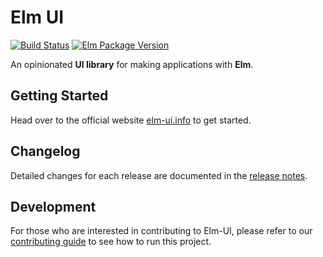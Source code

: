 # Elm UI
[![Build Status](https://travis-ci.org/gdotdesign/elm-ui.svg?branch=master)](https://travis-ci.org/gdotdesign/elm-ui)
[![Elm Package Version](https://img.shields.io/badge/elm%20package-1.0.0-brightgreen.svg)](http://elm-ui.info/reference/ui)

An opinionated **UI library** for making applications with **Elm**.

## Getting Started
Head over to the official website [elm-ui.info](http://elm-ui.info/documentation/getting-started/setup) to get started.

## Changelog
Detailed changes for each release are documented in the [release notes](https://github.com/gdotdesign/elm-ui/releases).

## Development
For those who are interested in contributing to Elm-UI, please refer to our
[contributing guide](https://github.com/gdotdesign/elm-ui/blob/master/CONTRIBUTING.md)
to see how to run this project.
